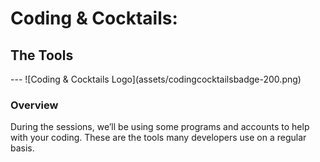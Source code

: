 # Coding & Cocktails:

## The Tools

--- !\[Coding & Cocktails Logo\]\(assets/codingcocktailsbadge-200.png\)

### Overview

During the sessions, we’ll be using some programs and accounts to help with your coding. These are the tools many developers use on a regular basis.

